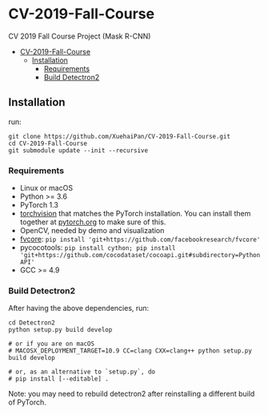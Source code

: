 # CV-2019-Fall-Course

CV 2019 Fall Course Project (Mask R-CNN)

- [CV-2019-Fall-Course](#cv-2019-fall-course)
    - [Installation](#installation)
        - [Requirements](#requirements)
        - [Build Detectron2](#build-detectron2)

## Installation

run:

```shell
git clone https://github.com/XuehaiPan/CV-2019-Fall-Course.git
cd CV-2019-Fall-Course
git submodule update --init --recursive
```

### Requirements

- Linux or macOS
- Python >= 3.6
- PyTorch 1.3
- [torchvision](https://github.com/pytorch/vision/) that matches the PyTorch installation.
    You can install them together at [pytorch.org](https://pytorch.org) to make sure of this.
- OpenCV, needed by demo and visualization
- [fvcore](https://github.com/facebookresearch/fvcore/): `pip install 'git+https://github.com/facebookresearch/fvcore'`
- pycocotools: `pip install cython; pip install 'git+https://github.com/cocodataset/cocoapi.git#subdirectory=PythonAPI'`
- GCC >= 4.9

### Build Detectron2

After having the above dependencies, run:

```shell
cd Detectron2
python setup.py build develop

# or if you are on macOS
# MACOSX_DEPLOYMENT_TARGET=10.9 CC=clang CXX=clang++ python setup.py build develop

# or, as an alternative to `setup.py`, do
# pip install [--editable] .
```

Note: you may need to rebuild detectron2 after reinstalling a different build of PyTorch.
